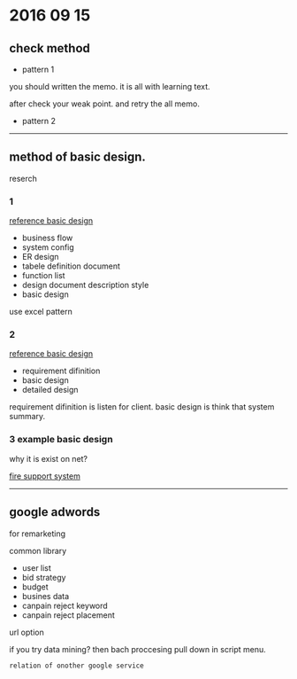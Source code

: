 # 2016 09 15

## check method

- pattern 1

you should written the memo. it is all with learning text.

after check your weak point. and retry the all memo.

- pattern 2


-------------

## method of basic design.

reserch

### 1

[reference basic design](https://thinkit.co.jp/free/project/4/3/1.html)

- business flow
- system config
- ER design
- tabele definition document
- function list
- design document description style
- basic design

use excel pattern

### 2

[reference basic design](http://wa3.i-3-i.info/word13717.html)

- requirement difinition
- basic design
- detailed design

requirement difinition is listen for client.
basic design is think that system summary.


### 3 example basic design

why it is exist on net?

[fire support system](http://www.city.yokohama.lg.jp/shobo/koukai/ippan-nyuusatsu-pdf/shoubou.kihonnsekkeisyotou.pdf)


-------------

## google adwords


for remarketing

common library

- user list
- bid strategy
- budget
- busines data
- canpain reject keyword
- canpain reject placement

url option


if you try data mining? then bach proccesing pull down in script menu.

	relation of onother google service

















